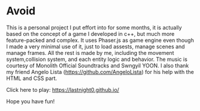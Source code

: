 # Avoid

This is a personal project I put effort into for some months, it is actually based on the concept of a game I developed in c++, but much more feature-packed and complex. It uses Phaser.js as game engine even though I made a very minimal use of it, just to load assests, manage scenes and manage frames. All the rest is made by me, including the movement system,collision system, and each entity logic and behavior. 
The music is courtesy of Monolith Official Soundtracks and Swngyil YOON.
I also thank my friend Angelo Lista (https://github.com/AngeloLista) for his help with the HTML and CSS part.

Click here to play:
https://lastnight0.github.io/

Hope you have fun!
